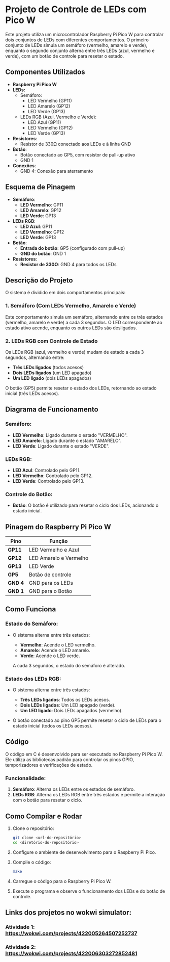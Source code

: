 # Projeto de Controle de LEDs com Pico W

Este projeto utiliza um microcontrolador Raspberry Pi Pico W para controlar dois conjuntos de LEDs com diferentes comportamentos. O primeiro conjunto de LEDs simula um semáforo (vermelho, amarelo e verde), enquanto o segundo conjunto alterna entre três LEDs (azul, vermelho e verde), com um botão de controle para resetar o estado.

## Componentes Utilizados

- **Raspberry Pi Pico W**
- **LEDs:**
  - Semáforo:
    - LED Vermelho (GP11)
    - LED Amarelo (GP12)
    - LED Verde (GP13)
  - LEDs RGB (Azul, Vermelho e Verde):
    - LED Azul (GP11)
    - LED Vermelho (GP12)
    - LED Verde (GP13)
- **Resistores**: 
  - Resistor de 330Ω conectado aos LEDs e à linha GND
- **Botão**:
  - Botão conectado ao GP5, com resistor de pull-up ativo
  - GND 1
- **Conexões**:
  - GND 4: Conexão para aterramento

## Esquema de Pinagem

- **Semáforo**:
  - **LED Vermelho**: GP11
  - **LED Amarelo**: GP12
  - **LED Verde**: GP13
- **LEDs RGB**:
  - **LED Azul**: GP11
  - **LED Vermelho**: GP12
  - **LED Verde**: GP13
- **Botão**: 
  - **Entrada do botão**: GP5 (configurado com pull-up)
  - **GND do botão**: GND 1
- **Resistores**:
  - **Resistor de 330Ω**: GND 4 para todos os LEDs

## Descrição do Projeto

O sistema é dividido em dois comportamentos principais:

### 1. Semáforo (Com LEDs Vermelho, Amarelo e Verde)
Este comportamento simula um semáforo, alternando entre os três estados (vermelho, amarelo e verde) a cada 3 segundos. O LED correspondente ao estado ativo acende, enquanto os outros LEDs são desligados.

### 2. LEDs RGB com Controle de Estado
Os LEDs RGB (azul, vermelho e verde) mudam de estado a cada 3 segundos, alternando entre:
- **Três LEDs ligados** (todos acesos)
- **Dois LEDs ligados** (um LED apagado)
- **Um LED ligado** (dois LEDs apagados)

O botão (GP5) permite resetar o estado dos LEDs, retornando ao estado inicial (três LEDs acesos).

## Diagrama de Funcionamento

### Semáforo:

- **LED Vermelho**: Ligado durante o estado "VERMELHO".
- **LED Amarelo**: Ligado durante o estado "AMARELO".
- **LED Verde**: Ligado durante o estado "VERDE".

### LEDs RGB:

- **LED Azul**: Controlado pelo GP11.
- **LED Vermelho**: Controlado pelo GP12.
- **LED Verde**: Controlado pelo GP13.

### Controle do Botão:

- **Botão**: O botão é utilizado para resetar o ciclo dos LEDs, acionando o estado inicial.

## Pinagem do Raspberry Pi Pico W

| Pino       | Função                  |
|------------|-------------------------|
| **GP11**   | LED Vermelho e Azul     |
| **GP12**   | LED Amarelo e Vermelho  |
| **GP13**   | LED Verde               |
| **GP5**    | Botão de controle       |
| **GND 4**  | GND para os LEDs        |
| **GND 1**  | GND para o Botão        |

## Como Funciona

### Estado do Semáforo:

- O sistema alterna entre três estados:
  - **Vermelho**: Acende o LED vermelho.
  - **Amarelo**: Acende o LED amarelo.
  - **Verde**: Acende o LED verde.
  
  A cada 3 segundos, o estado do semáforo é alterado.

### Estado dos LEDs RGB:

- O sistema alterna entre três estados:
  - **Três LEDs ligados**: Todos os LEDs acesos.
  - **Dois LEDs ligados**: Um LED apagado (verde).
  - **Um LED ligado**: Dois LEDs apagados (vermelho).

- O botão conectado ao pino GP5 permite resetar o ciclo de LEDs para o estado inicial (todos os LEDs acesos).

## Código

O código em C é desenvolvido para ser executado no Raspberry Pi Pico W. Ele utiliza as bibliotecas padrão para controlar os pinos GPIO, temporizadores e verificações de estado.

### Funcionalidade:
1. **Semáforo**: Alterna os LEDs entre os estados de semáforo.
2. **LEDs RGB**: Alterna os LEDs RGB entre três estados e permite a interação com o botão para resetar o ciclo.

## Como Compilar e Rodar

1. Clone o repositório:
    ```bash
    git clone <url-do-repositório>
    cd <diretório-do-repositório>
    ```

2. Configure o ambiente de desenvolvimento para o Raspberry Pi Pico.

3. Compile o código:
    ```bash
    make
    ```

4. Carregue o código para o Raspberry Pi Pico W.

5. Execute o programa e observe o funcionamento dos LEDs e do botão de controle.

## Links dos projetos no wokwi simulator:

### Atividade 1: https://wokwi.com/projects/422005264507252737

### Atividade 2: https://wokwi.com/projects/422006303272852481

